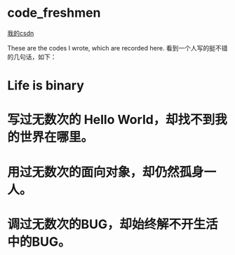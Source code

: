 # code_freshmen
[我的csdn](https://blog.csdn.net/intmainhhh)

These are the codes I wrote, which are recorded here.
看到一个人写的挺不错的几句话，如下：
# Life is binary
# 写过无数次的 Hello World，却找不到我的世界在哪里。
# 用过无数次的面向对象，却仍然孤身一人。
# 调过无数次的BUG，却始终解不开生活中的BUG。
